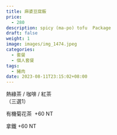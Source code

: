 ```yaml
---
title: 麻婆豆腐飯
price:
  - 280
description: spicy (ma-po) tofu  Package
draft: false
weight: 1
image: images/img_1474.jpeg
categories:
  - 套餐
  - 個人套餐
tags:
  - 豬肉
date: 2023-08-11T23:15:02+08:00
---
```


  熱綠茶 / 咖啡 / 紅茶   
  （三選1）

  有機菊花茶  +60  NT

  拿鐵 +60  NT
